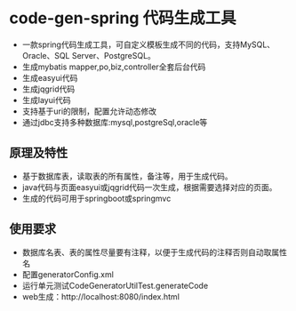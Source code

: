 # code-gen-spring 代码生成工具
* 一款spring代码生成工具，可自定义模板生成不同的代码，支持MySQL、Oracle、SQL Server、PostgreSQL。
* 生成mybatis mapper,po,biz,controller全套后台代码
* 生成easyui代码
* 生成jqgrid代码
* 生成layui代码
* 支持基于uri的限制，配置允许动态修改
* 通过jdbc支持多种数据库:mysql,postgreSql,oracle等

## 原理及特性
* 基于数据库表，读取表的所有属性，备注等，用于生成代码。
* java代码与页面easyui或jqgrid代码一次生成，根据需要选择对应的页面。
* 生成的代码可用于springboot或springmvc

## 使用要求
* 数据库名表、表的属性尽量要有注释，以便于生成代码的注释否则自动取属性名
* 配置generatorConfig.xml
* 运行单元测试CodeGeneratorUtilTest.generateCode
* web生成：http://localhost:8080/index.html